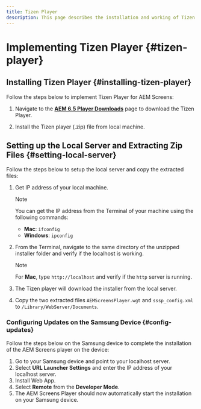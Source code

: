 ```yaml
---
title: Tizen Player
description: This page describes the installation and working of Tizen Player.
---
```


# Implementing Tizen Player {#tizen-player}

## Installing Tizen Player {#installing-tizen-player}

Follow the steps below to implement Tizen Player for AEM Screens:

1. Navigate to the [**AEM 6.5 Player Downloads**](https://download.macromedia.com/screens/) page to download the Tizen Player.

1. Install the Tizen player (.zip) file from local machine.

## Setting up the Local Server and Extracting Zip Files {#setting-local-server}

Follow the steps below to setup the local server and copy the extracted files:

1. Get IP address of your local machine. 

    >[!NOTE]
    >You can get the IP address from the Terminal of your machine using the following commands:
    >* **Mac**: `ifconfig`
    >* **Windows**: `ipconfig`

1. From the Terminal, navigate to the same directory of the unzipped installer folder and verify if the localhost is working.

   >[!NOTE]
   >For **Mac**, type `http://localhost` and verify if the `http` server is running.

1. The Tizen player will download the installer from the local server.

1. Copy the two extracted files `AEMScreensPlayer.wgt` and `sssp_config.xml` to `/Library/WebServer/Documents`.

### Configuring Updates on the Samsung Device {#config-updates}

Follow the steps below on the Samsung device to complete the installation of the AEM Screens player on the device:

1. Go to your Samsung device and point to your localhost server.
1. Select **URL Launcher Settings** and enter the IP address of your localhost server.
1. Install Web App.
1. Select **Remote** from the **Developer Mode**.
1. The AEM Screens Player should now automatically start the installation on your Samsung device.


